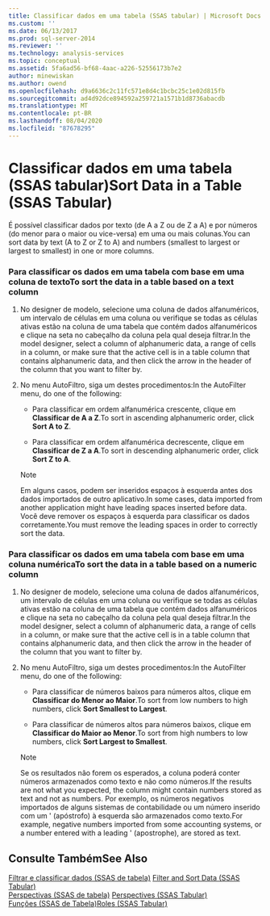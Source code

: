 ```yaml
---
title: Classificar dados em uma tabela (SSAS tabular) | Microsoft Docs
ms.custom: ''
ms.date: 06/13/2017
ms.prod: sql-server-2014
ms.reviewer: ''
ms.technology: analysis-services
ms.topic: conceptual
ms.assetid: 5fa6ad56-bf68-4aac-a226-52556173b7e2
author: minewiskan
ms.author: owend
ms.openlocfilehash: d9a6636c2c11fc571e8d4c1bcbc25c1e02d815fb
ms.sourcegitcommit: ad4d92dce894592a259721a1571b1d8736abacdb
ms.translationtype: MT
ms.contentlocale: pt-BR
ms.lasthandoff: 08/04/2020
ms.locfileid: "87678295"
---
```

# <a name="sort-data-in-a-table-ssas-tabular"></a><span data-ttu-id="c9fc4-102">Classificar dados em uma tabela (SSAS tabular)</span><span class="sxs-lookup"><span data-stu-id="c9fc4-102">Sort Data in a Table (SSAS Tabular)</span></span>
  <span data-ttu-id="c9fc4-103">É possível classificar dados por texto (de A a Z ou de Z a A) e por números (do menor para o maior ou vice-versa) em uma ou mais colunas.</span><span class="sxs-lookup"><span data-stu-id="c9fc4-103">You can sort data by text (A to Z or Z to A) and numbers (smallest to largest or largest to smallest) in one or more columns.</span></span>  
  
### <a name="to-sort-the-data-in-a-table-based-on-a-text-column"></a><span data-ttu-id="c9fc4-104">Para classificar os dados em uma tabela com base em uma coluna de texto</span><span class="sxs-lookup"><span data-stu-id="c9fc4-104">To sort the data in a table based on a text column</span></span>  
  
1.  <span data-ttu-id="c9fc4-105">No designer de modelo, selecione uma coluna de dados alfanuméricos, um intervalo de células em uma coluna ou verifique se todas as células ativas estão na coluna de uma tabela que contém dados alfanuméricos e clique na seta no cabeçalho da coluna pela qual deseja filtrar.</span><span class="sxs-lookup"><span data-stu-id="c9fc4-105">In the model designer, select a column of alphanumeric data, a range of cells in a column, or make sure that the active cell is in a table column that contains alphanumeric data, and then click the arrow in the header of the column that you want to filter by.</span></span>  
  
2.  <span data-ttu-id="c9fc4-106">No menu AutoFiltro, siga um destes procedimentos:</span><span class="sxs-lookup"><span data-stu-id="c9fc4-106">In the AutoFilter menu, do one of the following:</span></span>  
  
    -   <span data-ttu-id="c9fc4-107">Para classificar em ordem alfanumérica crescente, clique em **Classificar de A a Z**.</span><span class="sxs-lookup"><span data-stu-id="c9fc4-107">To sort in ascending alphanumeric order, click **Sort A to Z**.</span></span>  
  
    -   <span data-ttu-id="c9fc4-108">Para classificar em ordem alfanumérica decrescente, clique em **Classificar de Z a A**.</span><span class="sxs-lookup"><span data-stu-id="c9fc4-108">To sort in descending alphanumeric order, click **Sort Z to A**.</span></span>  
  
    > [!NOTE]  
    >  <span data-ttu-id="c9fc4-109">Em alguns casos, podem ser inseridos espaços à esquerda antes dos dados importados de outro aplicativo.</span><span class="sxs-lookup"><span data-stu-id="c9fc4-109">In some cases, data imported from another application might have leading spaces inserted before data.</span></span> <span data-ttu-id="c9fc4-110">Você deve remover os espaços à esquerda para classificar os dados corretamente.</span><span class="sxs-lookup"><span data-stu-id="c9fc4-110">You must remove the leading spaces in order to correctly sort the data.</span></span>  
  
### <a name="to-sort-the-data-in-a-table-based-on-a-numeric-column"></a><span data-ttu-id="c9fc4-111">Para classificar os dados em uma tabela com base em uma coluna numérica</span><span class="sxs-lookup"><span data-stu-id="c9fc4-111">To sort the data in a table based on a numeric column</span></span>  
  
1.  <span data-ttu-id="c9fc4-112">No designer de modelo, selecione uma coluna de dados alfanuméricos, um intervalo de células em uma coluna ou verifique se todas as células ativas estão na coluna de uma tabela que contém dados alfanuméricos e clique na seta no cabeçalho da coluna pela qual deseja filtrar.</span><span class="sxs-lookup"><span data-stu-id="c9fc4-112">In the model designer, select a column of alphanumeric data, a range of cells in a column, or make sure that the active cell is in a table column that contains alphanumeric data, and then click the arrow in the header of the column that you want to filter by.</span></span>  
  
2.  <span data-ttu-id="c9fc4-113">No menu AutoFiltro, siga um destes procedimentos:</span><span class="sxs-lookup"><span data-stu-id="c9fc4-113">In the AutoFilter menu, do one of the following:</span></span>  
  
    -   <span data-ttu-id="c9fc4-114">Para classificar de números baixos para números altos, clique em **Classificar do Menor ao Maior**.</span><span class="sxs-lookup"><span data-stu-id="c9fc4-114">To sort from low numbers to high numbers, click **Sort Smallest to Largest**.</span></span>  
  
    -   <span data-ttu-id="c9fc4-115">Para classificar de números altos para números baixos, clique em **Classificar do Maior ao Menor**.</span><span class="sxs-lookup"><span data-stu-id="c9fc4-115">To sort from high numbers to low numbers, click **Sort Largest to Smallest**.</span></span>  
  
    > [!NOTE]  
    >  <span data-ttu-id="c9fc4-116">Se os resultados não forem os esperados, a coluna poderá conter números armazenados como texto e não como números.</span><span class="sxs-lookup"><span data-stu-id="c9fc4-116">If the results are not what you expected, the column might contain numbers stored as text and not as numbers.</span></span> <span data-ttu-id="c9fc4-117">Por exemplo, os números negativos importados de alguns sistemas de contabilidade ou um número inserido com um ' (apóstrofo) à esquerda são armazenados como texto.</span><span class="sxs-lookup"><span data-stu-id="c9fc4-117">For example, negative numbers imported from some accounting systems, or a number entered with a leading ' (apostrophe), are stored as text.</span></span>  
  
## <a name="see-also"></a><span data-ttu-id="c9fc4-118">Consulte Também</span><span class="sxs-lookup"><span data-stu-id="c9fc4-118">See Also</span></span>  
 <span data-ttu-id="c9fc4-119">[Filtrar e classificar dados &#40;SSAS de tabela&#41;](../filter-and-sort-data-ssas-tabular.md) </span><span class="sxs-lookup"><span data-stu-id="c9fc4-119">[Filter and Sort Data &#40;SSAS Tabular&#41;](../filter-and-sort-data-ssas-tabular.md) </span></span>  
 <span data-ttu-id="c9fc4-120">[Perspectivas &#40;SSAS de tabela&#41;](perspectives-ssas-tabular.md) </span><span class="sxs-lookup"><span data-stu-id="c9fc4-120">[Perspectives &#40;SSAS Tabular&#41;](perspectives-ssas-tabular.md) </span></span>  
 [<span data-ttu-id="c9fc4-121">Funções &#40;SSAS de Tabela&#41;</span><span class="sxs-lookup"><span data-stu-id="c9fc4-121">Roles &#40;SSAS Tabular&#41;</span></span>](roles-ssas-tabular.md)  
  
  
